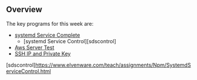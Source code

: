 ## Overview

The key programs for this week are:

- [systemd Service Complete][sdscomplete]
  - [systemd Service Control][sdscontrol]
- [Aws Server Test][ast]
- [SSH IP and Private Key][sipk]

[ast]:https://www.elvenware.com/teach/assignments/Aws/AwsServerTest.html

[sdscomplete]:https://www.elvenware.com/teach/assignments/Npm/SystemdServiceComplete.html

[sdscontrol]https://www.elvenware.com/teach/assignments/Npm/SystemdServiceControl.html

[sipk]:https://www.elvenware.com/teach/assignments/Linux/GetSshIpAndPrivateKey.html
